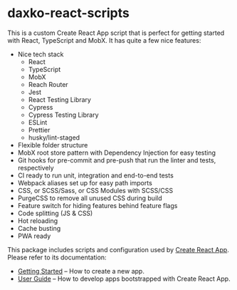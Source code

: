 # daxko-react-scripts

This is a custom Create React App script that is perfect for getting started with React, TypeScript
and MobX. It has quite a few nice features:

- Nice tech stack
    - React
    - TypeScript
    - MobX
    - Reach Router
    - Jest
    - React Testing Library 
    - Cypress
    - Cypress Testing Library
    - ESLint
    - Prettier
    - husky/lint-staged
- Flexible folder structure
- MobX root store pattern with Dependency Injection for easy testing
- Git hooks for pre-commit and pre-push that run the linter and tests, respectively
- CI ready to run unit, integration and end-to-end tests
- Webpack aliases set up for easy path imports
- CSS, or SCSS/Sass, or CSS Modules with SCSS/CSS
- PurgeCSS to remove all unused CSS during build
- Feature switch for hiding features behind feature flags
- Code splitting (JS & CSS)
- Hot reloading
- Cache busting
- PWA ready

This package includes scripts and configuration used by [Create React App](https://github.com/facebook/create-react-app).<br>
Please refer to its documentation:

- [Getting Started](https://facebook.github.io/create-react-app/docs/getting-started) – How to create a new app.
- [User Guide](https://facebook.github.io/create-react-app/) – How to develop apps bootstrapped with Create React App.
